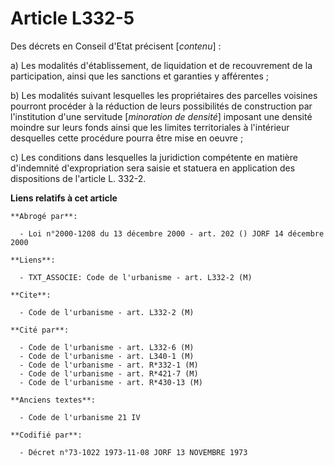 # Article L332-5

Des décrets en Conseil d'Etat précisent [*contenu*] :

a) Les modalités d'établissement, de liquidation et de recouvrement de la participation, ainsi que les sanctions et garanties
y afférentes ;

b) Les modalités suivant lesquelles les propriétaires des parcelles voisines pourront procéder à la réduction de leurs
possibilités de construction par l'institution d'une servitude [*minoration de densité*] imposant une densité moindre sur
leurs fonds ainsi que les limites territoriales à l'intérieur desquelles cette procédure pourra être mise en oeuvre ;

c) Les conditions dans lesquelles la juridiction compétente en matière d'indemnité d'expropriation sera saisie et statuera en
application des dispositions de l'article L. 332-2.

**Liens relatifs à cet article**

	**Abrogé par**:

	  - Loi n°2000-1208 du 13 décembre 2000 - art. 202 () JORF 14 décembre 2000

	**Liens**:

	  - TXT_ASSOCIE: Code de l'urbanisme - art. L332-2 (M)

	**Cite**:

	  - Code de l'urbanisme - art. L332-2 (M)

	**Cité par**:

	  - Code de l'urbanisme - art. L332-6 (M)
	  - Code de l'urbanisme - art. L340-1 (M)
	  - Code de l'urbanisme - art. R*332-1 (M)
	  - Code de l'urbanisme - art. R*421-7 (M)
	  - Code de l'urbanisme - art. R*430-13 (M)

	**Anciens textes**:

	  - Code de l'urbanisme 21 IV

	**Codifié par**:

	  - Décret n°73-1022 1973-11-08 JORF 13 NOVEMBRE 1973
